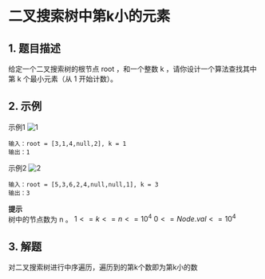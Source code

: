 # 二叉搜索树中第k小的元素

## 1. 题目描述
给定一个二叉搜索树的根节点 root ，和一个整数 k ，请你设计一个算法查找其中第 k 个最小元素（从 1 开始计数）。


## 2. 示例
示例1
![1](https://assets.leetcode.com/uploads/2021/01/28/kthtree1.jpg)
```
输入：root = [3,1,4,null,2], k = 1
输出：1
```

示例2
![2](https://assets.leetcode.com/uploads/2021/01/28/kthtree2.jpg)
```
输入：root = [5,3,6,2,4,null,null,1], k = 3
输出：3
```

**提示**  
树中的节点数为 n 。
$1 <= k <= n <= 10^4$
$0 <= Node.val <= 10^4$

## 3. 解题
对二叉搜索树进行中序遍历，遍历到的第k个数即为第k小的数
